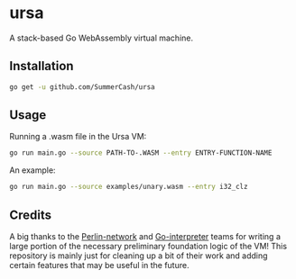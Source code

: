 # ursa

A stack-based Go WebAssembly virtual machine.

## Installation

```BASH
go get -u github.com/SummerCash/ursa
```

## Usage

Running a .wasm file in the Ursa VM:

```BASH
go run main.go --source PATH-TO-.WASM --entry ENTRY-FUNCTION-NAME
```

An example:

```BASH
go run main.go --source examples/unary.wasm --entry i32_clz
```

## Credits

A big thanks to the [Perlin-network](https://github.com/perlin-network) and [Go-interpreter](https://github.com/go-interpreter) teams for writing a large portion of the necessary preliminary foundation logic of the VM! This repository is mainly just for cleaning up a bit of their work and adding certain features that may be useful in the future.
